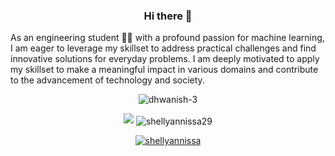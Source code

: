
<p align="center">
  <h3 align="center">Hi there 👋</h3>
  As an engineering student 🧑‍🎓 with a profound passion for machine learning, I am eager to leverage my skillset to address practical challenges and find innovative solutions for everyday problems. I am deeply motivated to apply my skillset to make a meaningful impact in various domains and contribute to the advancement of technology and society.</p>

<!--
**shellyannissa/shellyannissa** is a ✨ _special_ ✨ repository because its `README.md` (this file) appears on your GitHub profile.

Here are some ideas to get you started:

- 🔭 I’m currently working on ...
- 🌱 I’m currently learning ...
- 👯 I’m looking to collaborate on ...
- 🤔 I’m looking for help with ...
- 💬 Ask me about ...
- 📫 How to reach me: ...
- 😄 Pronouns: ...
- ⚡ Fun fact: ...
-->

<p align="center" ><img align="center" src="https://github-readme-stats.vercel.app/api?username=shellyannissa&show_icons=true&locale=en" alt="dhwanish-3" /></p>


<p 
  align="center">
  <img src="https://github-readme-stats.vercel.app/api/top-langs?username=dhwanish-3&show_icons=true&locale=en&layout=compact" />
  <img align="center" src="https://github-readme-streak-stats.herokuapp.com/?user=shellyannissa&" alt="shellyannissa29" /></p>

<p align="center"> <a href="https://github.com/ryo-ma/github-profile-trophy"><img src="https://github-profile-trophy.vercel.app/?username=shellyannissa" alt="shellyannissa" /></a> </p>

